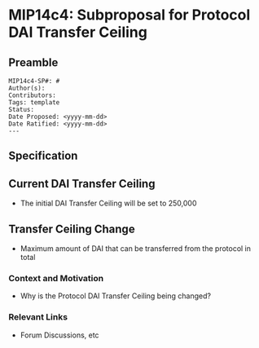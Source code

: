 # MIP14c4: Subproposal for Protocol DAI Transfer Ceiling

## Preamble
```
MIP14c4-SP#: #
Author(s):
Contributors:
Tags: template
Status: 
Date Proposed: <yyyy-mm-dd>
Date Ratified: <yyyy-mm-dd>
---
```
## Specification 

## Current DAI Transfer Ceiling

- The initial DAI Transfer Ceiling will be set to 250,000

## Transfer Ceiling Change

- Maximum amount of DAI that can be transferred from the protocol in total

### Context and Motivation

- Why is the Protocol DAI Transfer Ceiling being changed?

### Relevant Links
    
- Forum Discussions, etc
